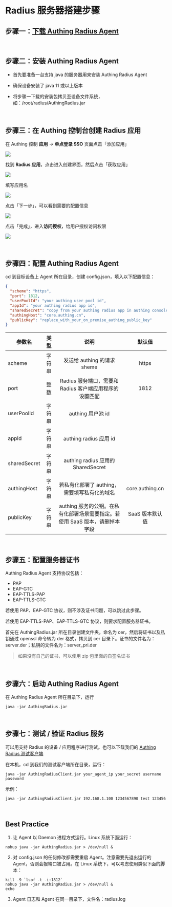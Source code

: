 # Radius 服务器搭建步骤

<LastUpdated/>

## 步骤一：[下载 Authing Radius Agent](https://github.com/Authing/radius/releases/download/2.0.0/AuthingRadius-2.0.0.zip)

<br>

## 步骤二：安装 Authing Radius Agent

- 首先要准备一台支持 java 的服务器用来安装 Authing Radius Agent

- 确保设备安装了 java 11 或以上版本

- 将步骤一下载的安装包拷贝至设备文件系统，如：/root/radius/AuthingRadius.jar

<br>

## 步骤三：在 Authing 控制台创建 Radius 应用

在 Authing 控制 **应用** -> **单点登录 SSO** 页面点击「添加应用」

![](./images/1.png)

找到 **Radius 应用**，点击进入创建界面，然后点击「获取应用」

![](./images/2.png)

填写应用名

![](./images/3.png)

点击「下一步」，可以看到需要的配置信息

![](./images/4.png)

点击「完成」，进入**访问授权**，给用户授权访问权限

![](./images/5.png)

<br>

## 步骤四：配置 Authing Radius Agent

cd 到目标设备上 Agent 所在目录，创建 config.json，填入以下配置信息：

```json
{
  "scheme": "https",
  "port": 1812,
  "userPoolId": "your authing user pool id",
  "appId": "your authing radius app id",
  "sharedSecret": "copy from your authing radius app in authing console",
  "authingHost": "core.authing.cn",
  "publicKey": "replace_with_your_on_premise_authing_public_key"
}
```

| 参数名       |  类型  |                          说明                           |     默认值      |
| ------------ | :----: | :-----------------------------------------------------: | :-------------: |
| scheme       | 字符串 |               发送给 authing 的请求 sheme               |      https      |
| port         |  整数  | Radius 服务端口，需要和 Radius 客户端应用程序的设置匹配 |      1812       |
| userPoolId   | 字符串 |                    authing 用户池 id                    |                 |
| appId        | 字符串 |                 authing radius 应用 id                  |                 |
| sharedSecret | 字符串 |           authing radius 应用的 SharedSecret            |                 |
| authingHost  | 字符串 |      若私有化部署了 authing，需要填写私有化的域名       | core.authing.cn |
| publicKey    | 字符串 |           authing 服务的公钥。在私有化部署场景需要指定。若使用 SaaS 版本，请删掉本字段           |        SaaS 版本默认值         |

<br>

## 步骤五：配置服务器证书

Authing Radius Agent 支持协议包括：

* PAP
* EAP-GTC
* EAP-TTLS-PAP
* EAP-TTLS-GTC

若使用 PAP、EAP-GTC 协议，则不涉及证书问题，可以跳过此步骤。

若使用 EAP-TTLS-PAP、EAP-TTLS-GTC 协议，则要求配置服务器证书。

首先在 AuthingRadius.jar 所在目录创建文件夹，命名为 cer，然后将证书以及私钥通过 openssl 命令转为 der 格式，拷贝到 cer 目录下。证书的文件名为：server.der；私钥的文件名为：server_pri.der

> 如果没有自己的证书，可以使用 zip 包里面的自签名证书

<br>

## 步骤六：启动 Authing Radius Agent

在 Authing Radius Agent 所在目录下，运行

```shell
java -jar AuthingRadius.jar
```

<br>

## 步骤七：测试 / 验证 Radius 服务

可以用支持 Radius 的设备 / 应用程序进行测试。也可以下载我们的 [Authing Radius 测试客户端](https://github.com/Authing/radius/releases/download/1.0.0/AuthingRadiusClient.jar)

在本机，cd 到我们的测试客户端所在目录，运行：

```shell
java -jar AuthingRadiusClient.jar your_agent_ip your_secret username password
```

示例：

```shell
java -jar AuthingRadiusClient.jar 192.168.1.100 1234567890 test 123456
```

<br>

## Best Practice

1. 让 Agent 以 Daemon 进程方式运行。Linux 系统下面运行：

```shell
nohup java -jar AuthingRadius.jar > /dev/null &
```

2. 对 config.json 的任何修改都需要重启 Agent。注意需要先退出运行的 Agent，否则会报端口被占用。在 Linux 系统下，可以考虑使用类似下面的脚本：
```shell
kill -9 `lsof -t -i:1812`
nohup java -jar AuthingRadius.jar > /dev/null &
echo
```

3. Agent 日志和 Agent 在同一目录下，文件名：radius.log

